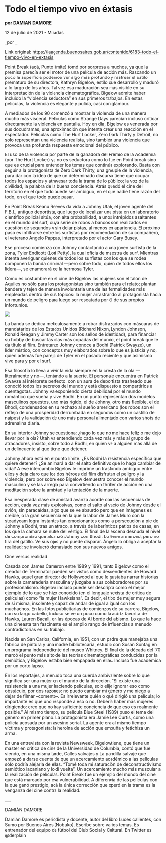 # Todo el tiempo vivo en éxtasis

**por DAMIAN DAMORE**

12 de julio de 2021 - Miradas

_por _

Link original: https://laagenda.buenosaires.gob.ar/contenido/6183-todo-el-tiempo-vivo-en-extasis



Point Break (acá, Punto límite) tomó por sorpresa a muchos, ya que la premisa parecía ser el motor de una película de acción más. Rascando un poco la superficie podemos ver algo más profundo y rastrear el estilo prematuro de su directora, Kathryn Bigelow, estilo que desarrolló y maduró a lo largo de los años. Tal vez esa maduración sea más visible en su interpretación de la violencia cinematográfica. Bigelow admite haber incluido la “violencia seductora” en sus primeros trabajos. En estas películas, la violencia es elegante y pulida, casi con glamour.




A mediados de los 90 comenzó a mostrar la violencia de una manera mucho más visceral. Películas como Strange Days parecían incluso criticar directamente la violencia en pantalla. Hoy en día, Bigelow es venerada por sus docudramas, una aproximación que intenta crear una reacción en el espectador. Películas como The Hurt Locker, Zero Dark Thirty y Detroit, no solo representan una violencia realista, sino también una violencia que provoca una profunda respuesta emocional del público.




El uso de la violencia por parte de la ganadora del Premio de la Academia (por The Hurt Locker) ya no es seductora como lo fue en Point break sino que es crucial para entender los temas que continúa explorando. Basta con seguir a la protagonista de Zero Dark Thirty, una groupie de la violencia, para dar con la idea de que un determinado discurso tiene que ocupar todos los espacios y atravesar toda la trama de lo público; la voz de la civilidad, la palabra de la buena conciencia. Atrás quedó el cine del territorio en el que todo puede ser ambiguo, en el que nadie tiene razón del todo, en el que todo puede pasar.




En Point Break Keanu Reeves da vida a Johnny Utah, el joven agente del F.B.I., antiguo deportista, que luego de localizar una pista en un laboratorio científico policial sitúa, con alta probabilidad, a unos intrépidos asaltantes en el mundo del surf, cuya serie de robos a bancos son realizados en cuestión de segundos y sin dejar pistas, al menos en apariencia. El próximo paso es infiltrarse entre los surfistas por recomendación de su compañero, el veterano Angelo Pappas, interpretado por el actor Gary Busey.




Ese proceso comienza con Johnny contactando a una joven surfista de la zona, Tyler Endicott (Lori Petty), la cual oficia de maestra de surf. Mientras intenta averiguar quienes de todos los surfistas con los que se rodea componen la banda criminal —pero sobre todo, quién de todos ellos los lidera—, se enamorará de la hermosa Tyler.




Como es costumbre en el cine de Bigelow las mujeres son el talón de Aquiles no sólo para los protagonistas sino también para el relato; plantan bandera y tejen de manera involuntaria una de las formalidades más empleadas dentro de sus tópicos: la mujer arrastrando al protagonista hacia un mundo de peligro para luego ser rescatada por él de sus propios infortunios.




[![](https://img.youtube.com/vi/ZgHPumVN4Fo/0.jpg)](https://www.youtube.com/watch?v=ZgHPumVN4Fo)




La banda se dedica meticulosamente a robar disfrazados con máscaras de mandatarios de los Estados Unidos (Richard Nixon, Lyndon Johnson, Ronald Reagan y Jimmy Carter son los sellos de identidad), para financiar su hobby de buscar las olas más copadas del mundo, el point break que le da título al film. Entretanto Johnny conoce a Bodhi (Patrick Swayze), un líder místico, con conceptos muy elaborados sobre lo que es justicia y no, quien además fue pareja de Tyler en el pasado reciente y que asimismo vive para y por el surf.




Esa filosofía lo lleva a vivir la vida siempre en la cresta de la ola —literalmente y no—, tentando a la suerte. El personaje encuentra en Patrick Swayze al intérprete perfecto, con un aura de deportista trasheado que conoció todos los secretos del mundo y está dispuesto a compartirlos a cuentagotas. Johnny va exponiendo cierta debilidad por el mundo romántico que sueña y vive Bodhi. En un punto representan dos modelos masculinos opuestos, uno más rígido, el de Johnny; otro más flexible, el de Bhodi, condensados en su rechazo al sueño americano (los robos son el reflejo de una prosperidad derrumbada en segundos como un castillo de naipes) y la validación de uno más personal alimentado con varios shots de adrenalina diaria.




En su interior Johnny se cuestiona: ¿hago lo que no me hace feliz o me dejo llevar por la ola? Utah va entendiendo cada vez más y más al grupo de atracadores, insisto, sobre todo a Bodhi, en quien ve a alguien más allá de un delincuente al que tiene que detener.




Johnny ahora está en el punto límite. ¿Es Bodhi la resistencia específica que quiere detener? ¿Se animará a dar el salto definitivo que lo haga cambiar de vida? A ese intercambio Bigelow le imprime un trasfondo ambiguo entre ellos y deja claro que los dos héroes del film disfrutan el peligro y la violencia, pero por sobre eso Bigelow demuestra conocer el mundo masculino y se las arregla para convirtiendo un thriller de acción en una meditación sobre la amistad y la tentación de la muerte.




Esa inesperada clase de amistad avanza acorde con las secuencias de acción, cada vez más explosivas, como el salto al vacío de Johnny desde el avión, sin paracaídas, algo que se ve absurdo pero que en imágenes es creíble, o la gran secuencia en la que la labor de James Muro con la steadycam logra instantes tan emocionantes como la persecución a pie de Johnny a Bodhi, tras un atraco, a través de laberínticos patios de casas, en los que la cámara se nutre del vértigo. El final de la escena desnuda el nivel de compromiso que alcanzó Johnny con Bhodi. Lo tiene a merced, pero no tira del gatillo. Ve sus ojos y no puede disparar. Ángelo lo obliga a aceptar la realidad: se involucró demasiado con sus nuevos amigos.




Cine versus realidad




Casada con James Cameron entre 1989 y 1991, tanto Bigelow como el creador de Terminator pueden ser vistos como descendientes de Howard Hawks, aquel gran director de Hollywood al que le gustaba narrar historias sobre la camaradería masculina y juzgaba a sus colaboradores por su profesionalismo. Bigelow incluso puede ser descripta como el mejor ejemplo de lo que se hizo conocido (en el lenguaje sexista de crítica de películas) como “la mujer Hawksiana”. Es decir, el tipo de mujer muy segura de sí misma, insolente y capaz de andar de igual a igual con los muchachos. En las fotos publicitarias de comienzos de su carrera, Bigelow, con su largo cabello, incluso se ve un poco como la actriz favorita de Hawks, Lauren Bacall, en las épocas de Al borde del abismo. Lo que la hace una cineasta tan fascinante es el amplio rango de influencias a menudo contradictorias en su trabajo.




Nacida en San Carlos, California, en 1951, con un padre que manejaba una fábrica de pintura y una madre bibliotecaria, estudió con Susan Sontag en un programa independiente del museo Whitney. El final de la década del ’70 marcó el punto más alto de las teorías cinematográficas conducidas por la semiótica, y Bigelow estaba bien empapada en ellas. Incluso fue académica por un corto lapso.




En los reportajes, a menudo toca una cuerda ambivalente sobre lo que significa ser una mujer en el mundo de la dirección. “Si existe una resistencia a una mujer haciendo películas, solo elijo ignorar eso como obstáculo, por dos razones: no puedo cambiar mi género y me niego a dejar de filmar –comentó–. Es irrelevante quién o qué dirigió una película; lo importante es que uno responde a eso o no. Debería haber más mujeres dirigiendo: creo que no hay suficiente conciencia de que eso es realmente posible.” Al mismo tiempo, su película Blue Steel (1989) puso el tema del género en primer plano. La protagonista era Jamie Lee Curtis, como una policía acosada por un asesino serial. La agente era al mismo tiempo víctima y protagonista: la heroína de acción que empuña y fetichiza un arma.




En una entrevista con la revista Newsweek, Bigelowtiene, que tiene un master en crítica de cine de la Universidad de Columbia, contó que fue viendo, en una misma tarde, Calles salvajes y La pandilla salvaje que empezó a darse cuenta de que un acercamiento académico a las películas sólo podría alejarla de ellas. “Tomé toda mi saturación de deconstructivismo semiótico lacaniano y lo di vuelta”. Un acercamiento mucho más muscular a la realización de películas. Point Break fue un ejemplo del mundo del cine que está marcado por esa vulnerabilidad. A diferencia de las películas con la que ganó prestigio, acá la única corrección que operó en la trama es la venganza del cine contra la realidad.




\_\_\_




DAMIÁN DAMORE




Damián Damore es periodista y docente, autor del libro Luces calientes, con Sumo por Buenos Aires (Nobuko). Escribe sobre varios temas. Es entrenador del equipo de fútbol del Club Social y Cultural. En Twitter es @derplain



